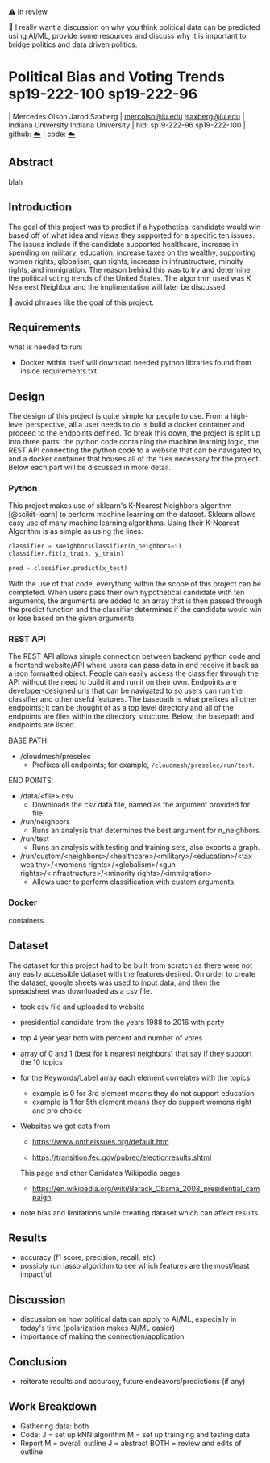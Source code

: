 :warning: in review 

:wave: I really want a discussion on why you think political data can be predicted using AI/ML, provide some resources and discuss why it is important to bridge politics and data driven politics. 

# Political Bias and Voting Trends sp19-222-100 sp19-222-96

| Mercedes Olson      Jarod Saxberg 
| mercolso@iu.edu     jsaxberg@iu.edu
| Indiana University  Indiana University
| hid: sp19-222-96    sp19-222-100
| github: [:cloud:](https://github.com/cloudmesh-community/sp19-222-100/blob/master/project_report/report.md)
| code: [:cloud:](https://github.com/cloudmesh-community/sp19-222-100/tree/master/project_code)

## Abstract

blah

## Introduction 

The goal of this project was to predict if a hypothetical candidate would win based off of what idea and views they supported for a specific ten issues. The issues include if the candidate supported healthcare, increase in spending on military, education, increase taxes on the wealthy, supporting women rights, globalism, gun rights, increase in infrustructure, minoity rights, and immigration. The reason behind this was to try and determine the political voting trends of the United States. The algorithm used was K Neareest Neighbor and the implimentation will later be discussed. 

:wave: avoid phrases like the goal of this project. 

## Requirements

what is needed to run:
- Docker within itself will download needed python libraries found from inside requirements.txt

## Design

The design of this project is quite simple for people to use. From a high-level
perspective, all a user needs to do is build a docker container and proceed to
the endpoints defined. To break this down, the project is split up into three 
parts: the python code containing the machine learning logic, the REST API 
connecting the python code to a website that can be navigated to, and a docker
container that houses all of the files necessary for the project. Below each
part will be discussed in more detail.

### Python

This project makes use of sklearn's K-Nearest Neighbors algorithm 
[@scikit-learn] to perform machine learning on the dataset. Sklearn allows easy
use of many machine learning algorithms. Using their K-Nearest Algorithm is as
simple as using the lines:

```python
classifier = KNeighborsClassifier(n_neighbors=5)
classifier.fit(x_train, y_train)

pred = classifier.predict(x_test)
```

With the use of that code, everything within the scope of this project can be
completed. When users pass their own hypothetical candidate with ten arguments,
the arguments are added to an array that is then passed through the predict
function and the classifier determines if the candidate would win or lose based
on the given arguments. 

### REST API

The REST API allows simple connection between backend python code and a
frontend website/API where users can pass data in and receive it back as a json
formatted object. People can easily access the classifier through the API
without the need to build it and run it on their own. Endpoints are 
developer-designed urls that can be navigated to so users can run the
classifier and other useful features. The basepath is what prefixes all other
endpoints; it can be thought of as a top level directory and all of the
endpoints are files within the directory structure. Below, the basepath and 
endpoints are listed.

BASE PATH:
- /cloudmesh/preselec
  - Prefixes all endpoints; for example, `/cloudmesh/preselec/run/test`.

END POINTS:
- /data/\<file\>.csv
  - Downloads the csv data file, named as the argument provided for file.
- /run/neighbors
  - Runs an analysis that determines the best argument for n_neighbors.
- /run/test
  - Runs an analysis with testing and training sets, also exports a graph.
- /run/custom/\<neighbors\>/\<healthcare\>/\<military\>/\<education\>/\<tax wealthy\>/\<womens rights\>/\<globalism\>/\<gun rights\>/\<infrastructure\>/\<minority rights\>/\<immigration\>
  - Allows user to perform classification with custom arguments.

### Docker

containers

## Dataset

The dataset for this project had to be built from scratch as there were not any
easily accessible dataset with the features desired. On order to create the
dataset, google sheets was used to input data, and then the spreadsheet was
downloaded as a csv file. 

- took csv file and uploaded to website 
- presidential candidate from the years 1988 to 2016 with party  
- top 4 year year both with percent and number of votes 
- array of 0 and 1 (best for k nearest neighbors) that say if they support the 10 topics
- for the Keywords/Label array each element correlates with the topics 
    - example is 0 for 3rd element means they do not support education 
    - example is 1 for 5th element means they do support womens right and pro choice 
- Websites we got data from 
    - https://www.ontheissues.org/default.htm
    
    - https://transition.fec.gov/pubrec/electionresults.shtml
    
    This page and other Canidates Wikipedia pages
    - https://en.wikipedia.org/wiki/Barack_Obama_2008_presidential_campaign
- note bias and limitations while creating dataset which can affect results
    
## Results

- accuracy (f1 score, precision, recall, etc)
- possibly run lasso algorithm to see which features are the most/least impactful

## Discussion

- discussion on how political data can apply to AI/ML, especially in today's time (polarization makes AI/ML easier)
- importance of making the connection/application

## Conclusion

- reiterate results and accuracy, future endeavors/predictions (if any) 

## Work Breakdown

- Gathering data: both 
- Code: J = set up kNN algorithm M = set up trainging and testing data
- Report M = overall outline J = abstract BOTH = review and edits of outline 
